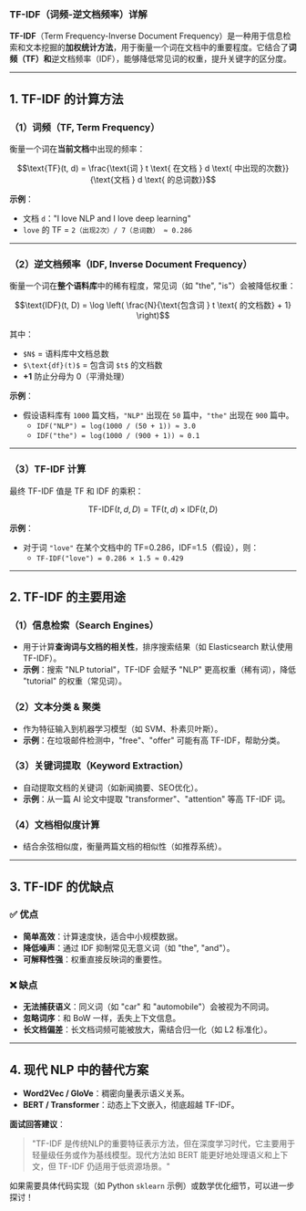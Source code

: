 ### **TF-IDF（词频-逆文档频率）详解**

**TF-IDF**（Term Frequency-Inverse Document Frequency）是一种用于信息检索和文本挖掘的**加权统计方法**，用于衡量一个词在文档中的重要程度。它结合了**词频（TF）和**逆文档频率（IDF），能够降低常见词的权重，提升关键字的区分度。

***

## **1. TF-IDF 的计算方法**

### **（1）词频（TF, Term Frequency）**

衡量一个词在**当前文档**中出现的频率：

```math
\text{TF}(t, d) = \frac{\text{词 } t \text{ 在文档 } d \text{ 中出现的次数}}{\text{文档 } d \text{ 的总词数}}
```

**示例**：

*   文档 `d`："I love NLP and I love deep learning"
*   `love` 的 TF = `2（出现2次）/ 7（总词数） ≈ 0.286`

***

### **（2）逆文档频率（IDF, Inverse Document Frequency）**

衡量一个词在**整个语料库**中的稀有程度，常见词（如 "the", "is"）会被降低权重：

```math
\text{IDF}(t, D) = \log \left( \frac{N}{\text{包含词 } t \text{ 的文档数} + 1} \right)
```

其中：

*   `$N$` = 语料库中文档总数
*   `$\text{df}(t)$` = 包含词 `$t$` 的文档数
*   **+1** 防止分母为 0（平滑处理）

**示例**：

*   假设语料库有 `1000` 篇文档，`"NLP"` 出现在 `50` 篇中，`"the"` 出现在 `900` 篇中。
    *   `IDF("NLP") = log(1000 / (50 + 1)) ≈ 3.0`
    *   `IDF("the") = log(1000 / (900 + 1)) ≈ 0.1`

***

### **（3）TF-IDF 计算**

最终 TF-IDF 值是 TF 和 IDF 的乘积：

```math
\text{TF-IDF}(t, d, D) = \text{TF}(t, d) \times \text{IDF}(t, D)
```

**示例**：

*   对于词 `"love"` 在某个文档中的 TF=0.286，IDF=1.5（假设），则：
    *   `TF-IDF("love") = 0.286 × 1.5 ≈ 0.429`

***

## **2. TF-IDF 的主要用途**

### **（1）信息检索（Search Engines）**

*   用于计算**查询词与文档的相关性**，排序搜索结果（如 Elasticsearch 默认使用 TF-IDF）。
*   **示例**：搜索 "NLP tutorial"，TF-IDF 会赋予 "NLP" 更高权重（稀有词），降低 "tutorial" 的权重（常见词）。

### **（2）文本分类 & 聚类**

*   作为特征输入到机器学习模型（如 SVM、朴素贝叶斯）。
*   **示例**：在垃圾邮件检测中，"free"、"offer" 可能有高 TF-IDF，帮助分类。

### **（3）关键词提取（Keyword Extraction）**

*   自动提取文档的关键词（如新闻摘要、SEO优化）。
*   **示例**：从一篇 AI 论文中提取 "transformer"、"attention" 等高 TF-IDF 词。

### **（4）文档相似度计算**

*   结合余弦相似度，衡量两篇文档的相似性（如推荐系统）。

***

## **3. TF-IDF 的优缺点**

### **✅ 优点**

*   **简单高效**：计算速度快，适合中小规模数据。
*   **降低噪声**：通过 IDF 抑制常见无意义词（如 "the", "and"）。
*   **可解释性强**：权重直接反映词的重要性。

### **❌ 缺点**

*   **无法捕获语义**：同义词（如 "car" 和 "automobile"）会被视为不同词。
*   **忽略词序**：和 BoW 一样，丢失上下文信息。
*   **长文档偏差**：长文档词频可能被放大，需结合归一化（如 L2 标准化）。

***

## **4. 现代 NLP 中的替代方案**

*   **Word2Vec / GloVe**：稠密向量表示语义关系。
*   **BERT / Transformer**：动态上下文嵌入，彻底超越 TF-IDF。

**面试回答建议**：

> "TF-IDF 是传统NLP的重要特征表示方法，但在深度学习时代，它主要用于轻量级任务或作为基线模型。现代方法如 BERT 能更好地处理语义和上下文，但 TF-IDF 仍适用于低资源场景。"

如果需要具体代码实现（如 Python `sklearn` 示例）或数学优化细节，可以进一步探讨！
